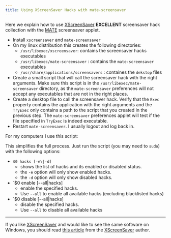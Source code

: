 ```yaml
---
title: Using XScreenSaver Hacks with mate-screensaver
---
```


Here we explain how to use [XScreenSaver][xscr] **EXCELLENT**
screensaver hack collection with the [MATE][mate] screensaver
applet.

- Install `xscreensaver` and `mate-screensaver`
- On my linux distribution this creates the following directories:
  - `/usr/libexec/xscreensaver`: contains the screensaver hacks executables
  - `/usr/libexec/mate-screensaver` : contains the `mate-screensaver` executables
  - `/usr/share/applications/screensavers` : containes the `dekstop` files
- Create a small script that will call the screensaver hack with the right
  arguments.  Make sure this script is in the `/usr/libexec/mate-screensaver`
  directory, as the `mate-screensaver` preferences will not accept any
  executables that are not in the right places.
- Create a desktop file to call the screensaver hack.  Verify that
  the `Exec` property contains the application with the right arguments
  and the `TryExec` only contains a path to the script that you created
  in the previous step.  The `mate-screensaver` preferences applet
  will test if the file specified in `TryExec` is indeed executable.
- Restart `mate-screensaver`.  I usually logout and log back in.

For my computers I use this script:

<script src="https://gist-it.appspot.com/https://github.com/alejandroliu/0ink.net/raw/master/snippets/mate-screensaver-hacks/installer.sh?footer=minimal"></script>

This simplifies the full process.  Just run the script (you may need to
`sudo`) with the following options:

- `$0 hacks [-e\|-d]`
  - shows the list of hacks and its enabled or disabled status.
  - the `-e` option will only show enabled hacks.
  - the `-d` option will only show disabled hacks.
- `$0 enable [--all\|hacks]
  - enable the specified hacks.
  - Use `--all` to enable all available hacks (excluding blacklisted hacks)
- `$0 disable [--all\|hacks]
  - disable the specified hacks.
  - Use `--all` to disable all available hacks

* * *

If you like [XScreenSaver][xscr] and would like to see the same software
on Windows, you should read [this article][no-win-xscr] from the
[XScreenSaver][xscr] author.




[xscr]: https://www.jwz.org/xscreensaver/
[no-win-xscr]: https://www.jwz.org/xscreensaver/xscreensaver-windows.html
[mate]: https://mate-desktop.org/
